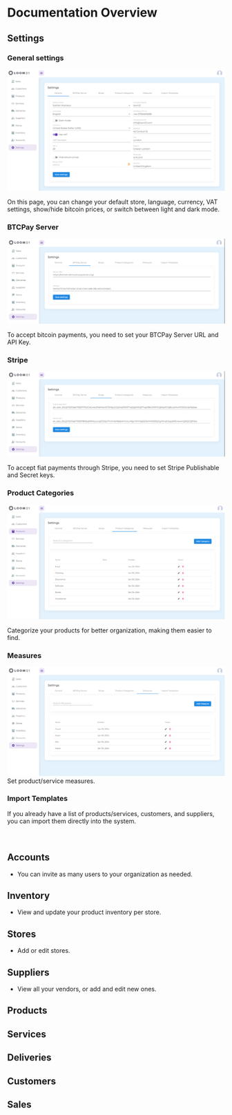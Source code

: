 # Documentation Overview

## Settings
### General settings
![General Settings Screenshot](./images/general-setting-light.PNG)

  On this page, you can change your default store, language, currency, VAT settings, show/hide bitcoin prices, or switch between light and dark mode.
### BTCPay Server
![BTCPay Server Setup](./images/btcpay-server-light.PNG)

  To accept bitcoin payments, you need to set your BTCPay Server URL and API Key.
### Stripe  
![Stripe Setup](./images/stripe-light.PNG)

  To accept fiat payments through Stripe, you need to set Stripe Publishable and Secret keys.
### Product Categories
![Product Categories Setup](./images/product-categories-light.PNG)

  Categorize your products for better organization, making them easier to find.
### Measures
![Measures Setup](./images/measures-light.PNG)  
  Set product/service measures.
### Import Templates  
  If you already have a list of products/services, customers, and suppliers, you can import them directly into the system.
<br><br><br> 


## Accounts
- You can invite as many users to your organization as needed.

## Inventory
- View and update your product inventory per store.

## Stores
- Add or edit stores.

## Suppliers
- View all your vendors, or add and edit new ones.
## Products
## Services
## Deliveries
## Customers
## Sales
